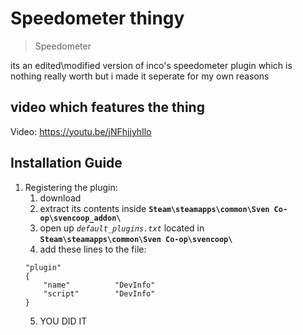 # Speedometer thingy
> Speedometer

its an edited\modified version of inco's speedometer plugin which is nothing really worth but i made it seperate for my own reasons

## video which features the thing

Video:
https://youtu.be/jNFhjjyhIlo

## Installation Guide

1. Registering the plugin:
	1. download
	2. extract its contents inside **`Steam\steamapps\common\Sven Co-op\svencoop_addon\`**
	3. open up *`default_plugins.txt`* located in **`Steam\steamapps\common\Sven Co-op\svencoop\`**
	4. add these lines to the file:
	```
	"plugin"
	{
		"name"			"DevInfo"
		"script"		"DevInfo"
	}
	```
	5. YOU DID IT
